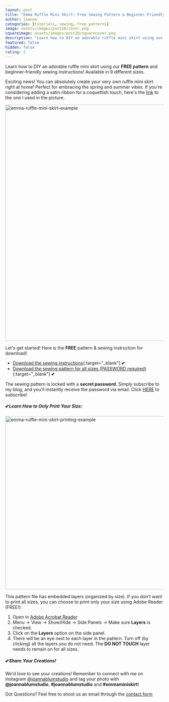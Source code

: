 ```yaml
---
layout: post
title: "Emma Ruffle Mini Skirt: Free Sewing Pattern & Beginner-Friendly Instructions"
author: joanna
categories: [tutorials, sewing, free patterns]
image: assets/images/post20/cover.png
squareimage: assets/images/post20/squarecover.png
description: "Learn how to DIY an adorable ruffle mini skirt using our FREE pattern and beginner-friendly sewing instructions! Available in 9 sizes"
featured: false
hidden: false
rating: 2
---
```


Learn how to DIY an adorable ruffle mini skirt using our **FREE pattern** and beginner-friendly sewing instructions! Available in 9 different sizes.

Exciting news! You can absolutely create your very own ruffle mini skirt right at home! Perfect for embracing the spring and summer vibes.
If you're considering adding a satin ribbon for a coquettish touch, here's the [link](https://amzn.to/3U14G9P) to the one I used in the picture.

<img src="{{ site.baseurl }}/assets/images/post20/example.png" alt="emma-ruffle-mini-skirt-example" style="width:750px;">

Let's get started! Here is the **FREE** pattern & sewing instruction for download!
- [Download the sewing instructions](/assets/images/post20/emma_mini_skirt_sewing_instructions.pdf){:target="_blank"} 💕
- [Download the sewing pattern for all sizes (PASSWORD required)](/assets/images/post20/emma_mini_skirt_pattern.pdf){:target="_blank"} 💕

The sewing pattern is locked with a **secret password**. Simply subscribe to my blog, and you'll instantly receive the password via email.
Click [HERE](http://eepurl.com/iGsmWA) to subscribe!

##### 💕 Learn How to Only Print Your Size:

<img src="{{ site.baseurl }}/assets/images/post20/printing.png" alt="emma-ruffle-mini-skirt-printing-example" style="width:550px;">

This pattern file has embedded layers (organized by size). If you don't want to print all sizes, you can choose to print only your size using Adobe Reader (FREE!):

1. Open in [Adobe Acrobat Reader](https://get.adobe.com/reader/)
2. Menu -> View -> Show/Hide -> Side Panels -> Make sure **Layers** is checked.
3. Click on the **Layers** option on the side panel.
4. There will be an eye next to each layer in the pattern. Turn off (by clicking) all the layers you do not need. The **DO NOT TOUCH** layer needs to remain on for all sizes.


##### 💕 Share Your Creations!

We'd love to see your creations! 
Remember to connect with me on Instagram [@joannablumstudio](https://www.instagram.com/joannablumstudio/) and tag your photo with **@joannablumstudio**,  **#joannablumstudio** and **#emmaminiskirt**!

Got Questions? Feel free to shoot us an email through the [contact form](https://www.joannablumstudio.com/contact/)